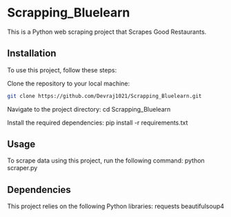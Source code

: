# Scrapping_Bluelearn
This is a Python web scraping project that Scrapes Good Restaurants.


## Installation

To use this project, follow these steps:

Clone the repository to your local machine:

   ```bash
   git clone https://github.com/Devraj1021/Scrapping_Bluelearn.git
   ```

Navigate to the project directory:
   cd Scrapping_Bluelearn

Install the required dependencies:
   pip install -r requirements.txt
   

## Usage

To scrape data using this project, run the following command:
   python scraper.py


## Dependencies

This project relies on the following Python libraries:
   requests
   beautifulsoup4

   
